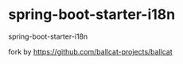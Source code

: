 # spring-boot-starter-i18n
spring-boot-starter-i18n


fork by https://github.com/ballcat-projects/ballcat
